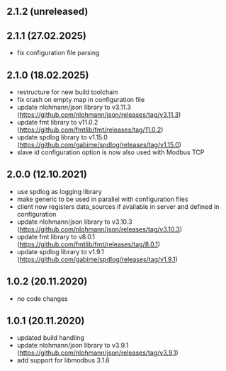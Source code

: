 ## 2.1.2 (unreleased)

## 2.1.1 (27.02.2025)
- fix configuration file parsing

## 2.1.0 (18.02.2025)
- restructure for new build toolchain
- fix crash on empty map in configuration file
- update nlohmann/json library to v3.11.3 (https://github.com/nlohmann/json/releases/tag/v3.11.3)
- update fmt library to v11.0.2 (https://github.com/fmtlib/fmt/releases/tag/11.0.2)
- update spdlog library to v1.15.0 (https://github.com/gabime/spdlog/releases/tag/v1.15.0)
- slave id configuration option is now also used with Modbus TCP

## 2.0.0 (12.10.2021)
- use spdlog as logging library
- make generic to be used in parallel with configuration files
- client now registers data_sources if available in server and defined in configuration
- update nlohmann/json library to v3.10.3 (https://github.com/nlohmann/json/releases/tag/v3.10.3)
- update fmt library to v8.0.1 (https://github.com/fmtlib/fmt/releases/tag/8.0.1)
- update spdlog library to v1.9.1 (https://github.com/gabime/spdlog/releases/tag/v1.9.1)

## 1.0.2 (20.11.2020)
- no code changes

## 1.0.1 (20.11.2020)
- updated build handling
- update nlohmann/json library to v3.9.1 (https://github.com/nlohmann/json/releases/tag/v3.9.1)
- add support for libmodbus 3.1.6